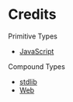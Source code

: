 # Credits

Primitive Types
- [JavaScript](https://developer.mozilla.org/en-US/docs/Web/JavaScript/)

Compound Types
- [stdlib](https://developer.mozilla.org/en-US/docs/Web/JavaScript/Reference/Global_Objects/)
- [Web](https://developer.mozilla.org/en-US/docs/Web/API/)
